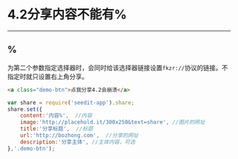 # 4.2分享内容不能有%

---

## %

为第二个参数指定选择器时，会同时给该选择器链接设置`fkzr://`协议的链接。不指定时就只设置右上角分享。

````html
<a class="demo-btn">点我分享4.2会崩溃</a>
````

````javascript
var share = require('seedit-app').share;
share.set({
	content:'内容%',  //内容
    image:'http://placehold.it/300x250&text=share', //图片的网址
    title:'分享标题',  //标题
    url:'http://bozhong.com',  //分享的网址
    description:'分享主体', //主体内容，可选
},'.demo-btn');
````